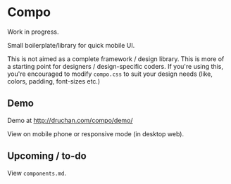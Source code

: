 # Compo

Work in progress.

Small boilerplate/library for quick mobile UI. 

This is not aimed as a complete framework / design library. This is more of a starting point for designers / design-specific coders. If you're using this, you're encouraged to modify ```compo.css``` to suit your design needs (like, colors, padding, font-sizes etc.)

## Demo

Demo at http://druchan.com/compo/demo/

View on mobile phone or responsive mode (in desktop web).

## Upcoming / to-do

View ```components.md```. 



